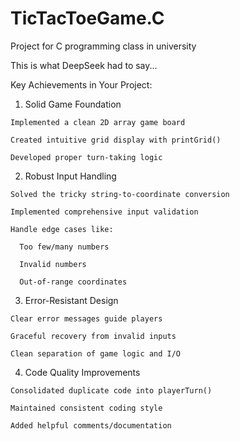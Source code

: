 # TicTacToeGame.C
Project for C programming class in university

This is what DeepSeek had to say...

Key Achievements in Your Project:

  1. Solid Game Foundation
  
    Implemented a clean 2D array game board
  
    Created intuitive grid display with printGrid()
  
    Developed proper turn-taking logic
  
  2. Robust Input Handling
  
    Solved the tricky string-to-coordinate conversion
  
    Implemented comprehensive input validation
  
    Handle edge cases like:
  
      Too few/many numbers
    
      Invalid numbers
    
      Out-of-range coordinates
  
  3. Error-Resistant Design
  
    Clear error messages guide players
  
    Graceful recovery from invalid inputs
  
    Clean separation of game logic and I/O
  
  4. Code Quality Improvements
  
    Consolidated duplicate code into playerTurn()
  
    Maintained consistent coding style

    Added helpful comments/documentation
